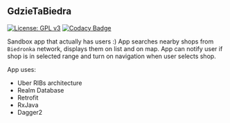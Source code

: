 ## GdzieTaBiedra

[![License: GPL v3](https://img.shields.io/badge/License-GPL%20v3-blue.svg)](https://www.gnu.org/licenses/gpl-3.0)
[![Codacy Badge](https://api.codacy.com/project/badge/Grade/747ae3752dd9414f967261ee27a173a2)](https://www.codacy.com/app/asvid/GdzieTaBiedra?utm_source=github.com&amp;utm_medium=referral&amp;utm_content=asvid/GdzieTaBiedra&amp;utm_campaign=Badge_Grade)

Sandbox app that actually has users :)
App searches nearby shops from `Biedronka` network, displays them on list and on map. 
App can notify user if shop is in selected range and turn on navigation when user selects shop.


App uses:
- Uber RIBs architecture
- Realm Database
- Retrofit
- RxJava
- Dagger2